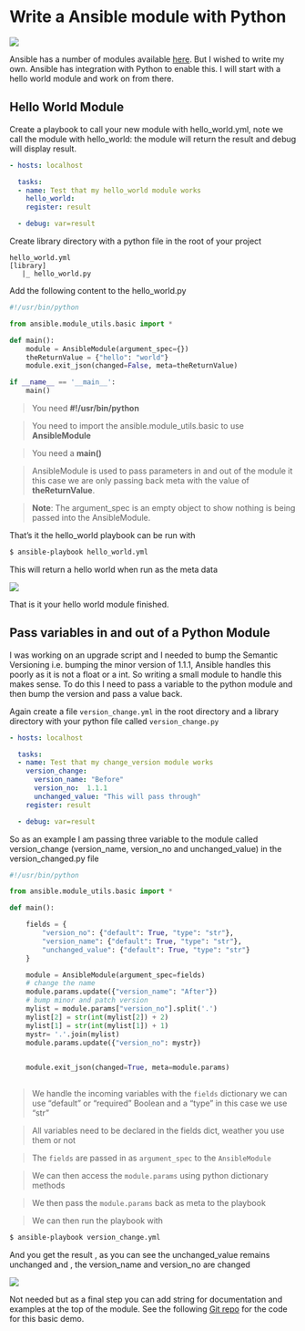 # Write a Ansible module with Python

![](https://cdn-images-1.medium.com/max/800/1*aVz3yH6SXGuCxU4pmr-KZw.jpeg)

Ansible has a number of modules available [here](https://docs.ansible.com/ansible/latest/modules/modules_by_category.html). But I wished to write my own. Ansible has integration with Python to enable this. I will start with a hello world module and work on from there.

## Hello World Module

Create a playbook to call your new module with hello_world.yml, note we call the module with hello_world: the module will return the result and debug will display result.

```yml
- hosts: localhost

  tasks:
  - name: Test that my hello_world module works
    hello_world: 
    register: result

  - debug: var=result  
```

Create library directory with a python file in the root of your project

```
hello_world.yml
[library]
   |_ hello_world.py
```
Add the following content to the hello_world.py

```python
#!/usr/bin/python

from ansible.module_utils.basic import *

def main():
    module = AnsibleModule(argument_spec={})
    theReturnValue = {"hello": "world"}
    module.exit_json(changed=False, meta=theReturnValue)

if __name__ == '__main__':
    main()
```

> You need **#!/usr/bin/python**

> You need to import the ansible.module_utils.basic to use **AnsibleModule**

> You need a **main()**

> AnsibleModule is used to pass parameters in and out of the module it this case we are only passing back meta with the value of **theReturnValue**.

> **Note**: The argument_spec is an empty object to show nothing is being passed into the AnsibleModule.

That’s it the hello_world playbook can be run with
```bash
$ ansible-playbook hello_world.yml
```

This will return a hello world when run as the meta data

![](https://cdn-images-1.medium.com/max/800/1*qwqmhXM2n2VFpu7JbENfaQ.png?style=centerme)


That is it your hello world module finished.

## Pass variables in and out of a Python Module

I was working on an upgrade script and I needed to bump the Semantic Versioning i.e. bumping the minor version of 1.1.1, Ansible handles this poorly as it is not a float or a int. So writing a small module to handle this makes sense. To do this I need to pass a variable to the python module and then bump the version and pass a value back.

Again create a file `version_change.yml` in the root directory and a library directory with your python file called `version_change.py`

```yml
- hosts: localhost

  tasks:
  - name: Test that my change_version module works
    version_change: 
      version_name: "Before"
      version_no:  1.1.1 
      unchanged_value: "This will pass through"
    register: result

  - debug: var=result
```

So as an example I am passing three variable to the module called version_change (version_name, version_no and unchanged_value) in the version_changed.py file

```py
#!/usr/bin/python

from ansible.module_utils.basic import *

def main():

    fields = {
        "version_no": {"default": True, "type": "str"},
        "version_name": {"default": True, "type": "str"},
        "unchanged_value": {"default": True, "type": "str"}
    }

    module = AnsibleModule(argument_spec=fields)
    # change the name
    module.params.update({"version_name": "After"})
    # bump minor and patch version
    mylist = module.params["version_no"].split('.')
    mylist[2] = str(int(mylist[2]) + 2)
    mylist[1] = str(int(mylist[1]) + 1)
    mystr= '.'.join(mylist)
    module.params.update({"version_no": mystr})

    
    module.exit_json(changed=True, meta=module.params)
    
```

> We handle the incoming variables with the `fields` dictionary we can use “default” or “required” Boolean and a “type” in this case we use “str”

> All variables need to be declared in the fields dict, weather you use them or not

> The `fields` are passed in as `argument_spec` to the `AnsibleModule`

> We can then access the `module.params` using python dictionary methods

> We then pass the `module.params` back as meta to the playbook

> We can then run the playbook with
```bash
$ ansible-playbook version_change.yml
```
And you get the result , as you can see the unchanged_value remains unchanged and , the version_name and version_no are changed

![](https://cdn-images-1.medium.com/max/800/1*xJZOjUG7ULrZYfE09rU7Qw.png?style=centerme)

Not needed but as a final step you can add string for documentation and examples at the top of the module. See the following [Git repo](https://github.com/austincunningham/python-ansible.git) for the code for this basic demo.